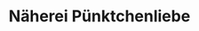 ---
title: "Näherei Pünktchenliebe"
url: /linda-b-weida/naeherei-puenktchenliebe/
shop: Schneiderei
---